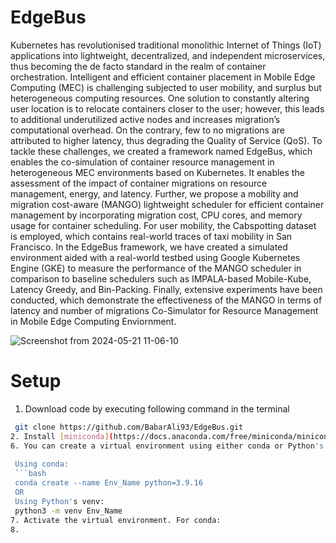 # EdgeBus

Kubernetes has revolutionised traditional monolithic Internet of Things (IoT) applications into lightweight, decentralized, and
independent microservices, thus becoming the de facto standard in the realm of container orchestration. Intelligent and efficient
container placement in Mobile Edge Computing (MEC) is challenging subjected to user mobility, and surplus but heterogeneous
computing resources. One solution to constantly altering user location is to relocate containers closer to the user; however, this leads
to additional underutilized active nodes and increases migration’s computational overhead. On the contrary, few to no migrations are
attributed to higher latency, thus degrading the Quality of Service (QoS). To tackle these challenges, we created a framework named
EdgeBus, which enables the co-simulation of container resource management in heterogeneous MEC environments based on
Kubernetes. It enables the assessment of the impact of container migrations on resource management, energy, and latency. Further,
we propose a mobility and migration cost-aware (MANGO) lightweight scheduler for efficient container management by incorporating
migration cost, CPU cores, and memory usage for container scheduling. For user mobility, the Cabspotting dataset is employed, which
contains real-world traces of taxi mobility in San Francisco. In the EdgeBus framework, we have created a simulated environment aided
with a real-world testbed using Google Kubernetes Engine (GKE) to measure the performance of the MANGO scheduler in comparison
to baseline schedulers such as IMPALA-based Mobile-Kube, Latency Greedy, and Bin-Packing. Finally, extensive experiments have
been conducted, which demonstrate the effectiveness of the MANGO in terms of latency and number of migrations
Co-Simulator for Resource Management in Mobile Edge Computing Enviornment.


![Screenshot from 2024-05-21 11-06-10](https://github.com/BabarAli93/EdgeBus/assets/50677432/e37e057f-3b2f-45cd-8760-78960d8248e6)

# Setup
1. Download code by executing following command in the terminal
  ```bash
   git clone https://github.com/BabarAli93/EdgeBus.git   
2. Install [miniconda](https://docs.anaconda.com/free/miniconda/miniconda-install/) or use Python for virtual environment creation.
6. You can create a virtual environment using either conda or Python's built-in venv module.
   
   Using conda:
   ```bash
   conda create --name Env_Name python=3.9.16
   OR
   Using Python's venv:
   python3 -m venv Env_Name
7. Activate the virtual environment. For conda: 
8. 

